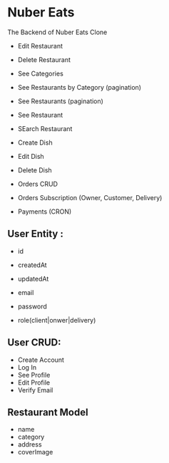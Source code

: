 # Nuber Eats

The Backend of Nuber Eats Clone

- Edit Restaurant
- Delete Restaurant

- See Categories
- See Restaurants by Category (pagination)
- See Restaurants (pagination)
- See Restaurant
- SEarch Restaurant

- Create Dish
- Edit Dish
- Delete Dish

- Orders CRUD
- Orders Subscription (Owner, Customer, Delivery)

- Payments (CRON)

## User Entity :

- id
- createdAt
- updatedAt

- email
- password
- role(client|onwer|delivery)

## User CRUD:

- Create Account
- Log In
- See Profile
- Edit Profile
- Verify Email

## Restaurant Model

- name
- category
- address
- coverImage
